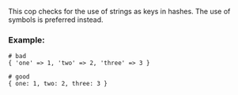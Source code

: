 This cop checks for the use of strings as keys in hashes. The use of
symbols is preferred instead.

### Example:
    # bad
    { 'one' => 1, 'two' => 2, 'three' => 3 }

    # good
    { one: 1, two: 2, three: 3 }